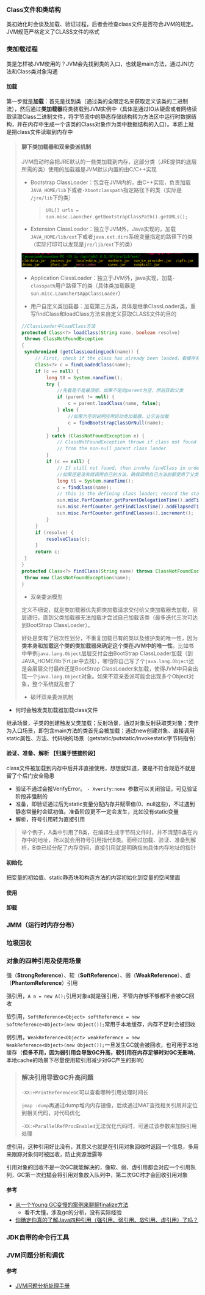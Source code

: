 ### Class文件和类结构

类初始化时会谈及加载、验证过程，后者会检查class文件是否符合JVM的规定。JVM规范严格定义了CLASS文件的格式

### 类加载过程

类是怎样被JVM使用的？JVM会先找到类的入口，也就是main方法，通过JNI方法和Class类对象沟通

#### 加载

第一步就是**加载**：首先是找到类（通过类的全限定名来获取定义该类的二进制流），然后通过**类加载器**将类装载到JVM实例中（具体是通过IO从硬盘或者网络读取读取Class二进制文件，将字节流中的静态存储结构转为方法区中运行时数据结构，并在内存中生成一个该类的Class对象作为类中数据结构的入口）。本质上就是把class文件读取到内存中

> #### 聊下类加载器和双亲委派机制
>
> JVM启动时会把JRE默认的一些类加载到内存，这部分类（JRE提供的底层所需的类）使用的加载器是JVM默认内置的由C/C++实现
>
> - Bootstrap ClassLoader：包含在JVM内的，由C++实现，负责加载`JAVA_HOME/lib`下或者`-Xbootclasspath`指定路径下的类（实际是 `/jre/lib`下的类）
>
>   > `URL[] urls = sun.misc.Launcher.getBootstrapClassPath().getURLs();`
>
> - Extension ClassLoader：独立于JVM外，Java实现的，加载`JAVA_HOME/lib/ext`下或者`java.ext.dirs`系统变量指定的路径下的类（实际打印可以发现是`jre/lib/ext`下的类）
>
> ![](assets/深度截图_选择区域_20190509091416.png)
>
> - Application ClassLoader：独立于JVM外，java实现，加载`-classpath`用户路径下的类（具体类加载器是`sun.misc.Launcher$AppClassLoader`）
>
> - 用户自定义类加载器：加载第三方类，具体是继承ClassLoader类，重写findClass和loadClass方法来自定义获取CLASS文件的目的
>
> ```java
> //ClassLoader中loadClass方法
> protected Class<?> loadClass(String name, boolean resolve)
>  throws ClassNotFoundException
> {
>  synchronized (getClassLoadingLock(name)) {
>      // First, check if the class has already been loaded，看缓存有没有没有才去找
>      Class<?> c = findLoadedClass(name);
>      if (c == null) {
>          long t0 = System.nanoTime();
>          try {
>              //先看是不是最顶层，如果不是则parent为空，然后获取父类
>              if (parent != null) {
>                  c = parent.loadClass(name, false);
>              } else {
>                  //如果为空则说明应用启动类加载器，让它去加载
>                  c = findBootstrapClassOrNull(name);
>              }
>          } catch (ClassNotFoundException e) {
>              // ClassNotFoundException thrown if class not found
>              // from the non-null parent class loader
>          }
>          if (c == null) {
>              // If still not found, then invoke findClass in order
>              //如果还是没有就调用自己的方法，确保调用自己方法前都使用了父类方法，如此递归三次到顶
>              long t1 = System.nanoTime();
>              c = findClass(name);
>              // this is the defining class loader; record the stats
>              sun.misc.PerfCounter.getParentDelegationTime().addTime(t1 - t0);
>              sun.misc.PerfCounter.getFindClassTime().addElapsedTimeFrom(t1);
>              sun.misc.PerfCounter.getFindClasses().increment();
>          }
>      }
>      if (resolve) {
>          resolveClass(c);
>      }
>      return c;
>  }
> }
> protected Class<?> findClass(String name) throws ClassNotFoundException {
>  throw new ClassNotFoundException(name);
> }
> ```
>
> 
>
> - 双亲委派模型
>
> 定义不细说，就是类加载器优先把类加载请求交付给父类加载器去加载，层层递归，直到父类加载器无法加载才尝试自己加载该类（最多迭代三次可达到BootStrap ClassLoader）。
>
> 好处是类有了层次性划分，不重复加载已有的类以及维护类的唯一性，因为**类本身和加载这个类的类加载器来确定这个类在JVM中的唯一性**，比如书中举例`java.lang.Object`层层交付会由BootStrap ClassLoader加载（到JAVA_HOME/lib下rt.jar中去找），哪怕你自己写了个`java.lang.Object`还是会层层交付最终还是BootStrap ClassLoader来加载，使得JVM中只会出现一个`java.lang.Object`对象。如果不双亲委派可能会出现多个Object对象，整个系统就乱套了
>
> - 破坏双亲委派机制

- 何时会触发类加载器加载class文件

继承场景，子类的创建触发父类加载；反射场景，通过对象反射获取类对象；类作为入口场景，即包含main方法的类首先会被加载；通过new创建对象、直接调用static属性、方法、代码块的场景（getstatic/putstatic/invokestatic字节码指令）

#### 验证、准备、解析 【归属于链接阶段】

class文件被加载到内存中后并非直接使用，想想就知道，要是不符合规范不就是留了个后门安全隐患

- 验证不通过会报VerifyError。 `- Xverify:none `参数可以关闭验证，可见验证阶段非强制的
- 准备，即验证通过后为static变量分配内存并赋零值(0、null这些)，不过遇到静态常量时会赋初值。准备阶段更不一定会发生，比如没有static变量
- 解析，符号引用转为直接引用

> 举个例子，A类中引用了B类，在编译生成字节码文件时，并不清楚B类在内存中的地址，所以就会用符号引用指代B类。而经过加载、验证、准备到解析，B类已经分配了内存空间，直接引用就是明确指向具体内存地址的指针



#### 初始化

把变量的初始值、static静态块和构造方法的内容初始化到变量的空间里面

#### 使用

#### 卸载

### JMM（运行时内存分布）



### 垃圾回收

### 对象的四种引用及使用场景

强（**StrongReference**）、软（**SoftReference**）、弱（**WeakReference**）、虚（**PhantomReference**）引用

强引用，`A a = new A();`引用对象a就是强引用，不管内存够不够都不会被GC回收

软引用，`SoftReference<Object> softReference = new SoftReference<Object>(new Object());`常用于本地缓存，内存不足时会被回收

弱引用，`WeakReference<Object> weakReference = new WeakReference<Object>(new Object());`一旦发生GC就会被回收，也可用于本地缓存（**但多不用，因为弱引用会导致GC升高，软引用在内存足够时对GC无影响**，本地cache的场景下尽量使用软引用减少对GC产生的影响）

> ### 解决引用导致GC升高问题
>
> `-XX:+PrintReferenceGC`可以查看哪种引用处理时间长
>
> `jmap -dump`再通过dump堆内内存镜像，后续通过MAT查找相关引用并定位到相关代码，对代码优化
>
> `-XX:+ParallelRefProcEnabled`无法优化代码时，可通过该参数来加快引用处理

虚引用，这种引用好比没有，其意义也就是在引用对象回收时返回一个信息，多用来跟踪对象何时被回收，防止资源泄露等

引用对象的回收不是一次GC就能解决的，像软、弱、虚引用都会对应一个引用队列，GC第一次扫描会将引用对象放入队列中，第二次GC时才会回收引用对象

#### 参考

- [从一个Young GC变慢的案例来聊聊finalize方法](<https://mp.weixin.qq.com/s?__biz=MzUzODQ0MDY2Nw==&mid=2247483864&idx=1&sn=aced9b023aeb1fdd15a234a10e419cac&chksm=fad6e76ccda16e7a20cbb1862cfb0aa21284facd1b9b9150118a7094e21807d8c92ef08aa216&scene=21#wechat_redirect>)
  - 看不太懂，涉及gc的分析，没有实际经验
- [你确定你真的了解Java四种引用（强引用、弱引用、软引用、虚引用）了吗？](<https://mp.weixin.qq.com/s?__biz=MzUzODQ0MDY2Nw==&mid=2247483981&idx=1&sn=e41692db5ff0aeaeeb17af0845e2f2da&pass_ticket=VK7sGiNfNHNpo9B4Gc9SU2SnuLxOdpLg8nFQ21eSgY0%3D>)



### JDK自带的命令行工具



### JVM问题分析和调优



#### 参考

- [JVM问题分析处理手册](<https://zhuanlan.zhihu.com/p/43435903>) 